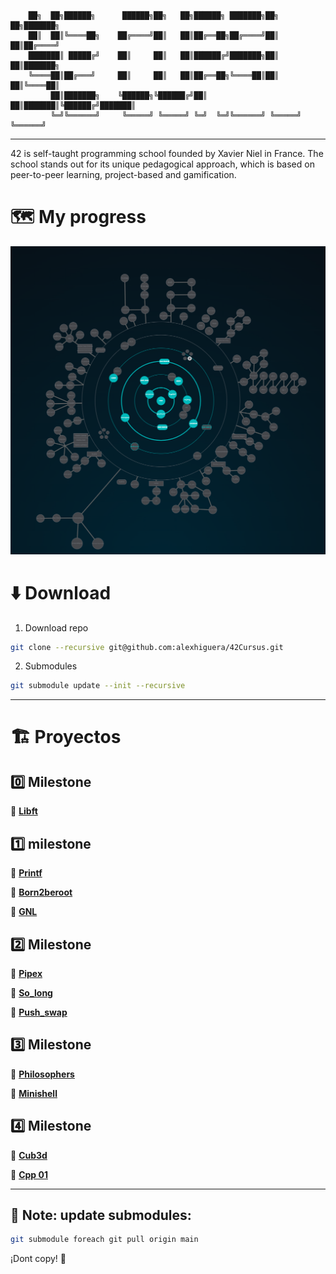 
        ██╗  ██╗██████╗      ██████╗██╗   ██╗██████╗ ███████╗██╗   ██╗███████╗
        ██║  ██║╚════██╗    ██╔════╝██║   ██║██╔══██╗██╔════╝██║   ██║██╔════╝
        ███████║ █████╔╝    ██║     ██║   ██║██████╔╝███████╗██║   ██║███████╗
        ╚════██║██╔═══╝     ██║     ██║   ██║██╔══██╗╚════██║██║   ██║╚════██║
             ██║███████╗    ╚██████╗╚██████╔╝██║  ██║███████║╚██████╔╝███████║
             ╚═╝╚══════╝     ╚═════╝ ╚═════╝ ╚═╝  ╚═╝╚══════╝ ╚═════╝ ╚══════╝

---

42 is self-taught programming school founded by Xavier Niel in France. The school stands out for its unique pedagogical approach, which is based on peer-to-peer learning, project-based and gamification.

# 🗺️ My progress

<img src="img/roadmap.png"/>

# ⬇️ Download

1. Download repo
```bash
git clone --recursive git@github.com:alexhiguera/42Cursus.git
```   
2. Submodules
```bash
git submodule update --init --recursive
```
---
# 🏗️ Proyectos
## 0️⃣ Milestone

📁 **[Libft](https://github.com/alexhiguera/Libft/tree/main)**

## 1️⃣ milestone


📁 **[Printf](https://github.com/alexhiguera/printf/tree/main)**

📁 **[Born2beroot](3_Born2beroot)**

📁 **[GNL](https://github.com/alexhiguera/Get_Next_Line/tree/main)**

## 2️⃣ Milestone


📁 **[Pipex](https://github.com/alexhiguera/Pipex/tree/main)**

📁 **[So_long](https://github.com/alexhiguera/So_long/tree/main)**

📁 **[Push_swap](https://github.com/alexhiguera/Push_swap/tree/main)**

## 3️⃣ Milestone

📁 **[Philosophers](https://github.com/alexhiguera/Philosophers/tree/main)**

📁 **[Minishell](https://github.com/alexhiguera/minishell/tree/main)**

## 4️⃣ Milestone

📁 **[Cub3d](https://github.com/alexhiguera/42cub3d/tree/main)**

📁 **[Cpp 01](https://github.com/alexhiguera/cpp_1/tree/main)**

<!--
## 5️⃣ Milestone
## 6️⃣ Milestone
-->
---

## 📌 Note: update submodules:
```bash
git submodule foreach git pull origin main
```

¡Dont copy! 🚀